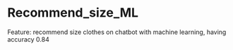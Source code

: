 # Recommend_size_ML
Feature: recommend size clothes on chatbot with machine learning, having accuracy 0.84

